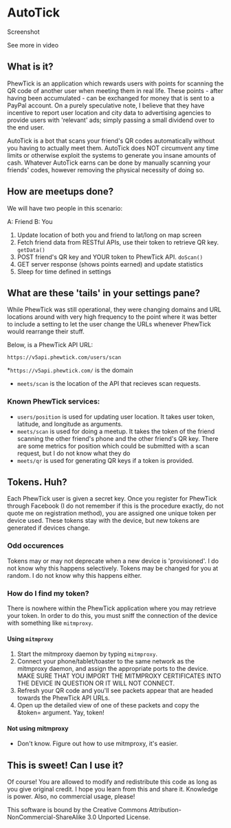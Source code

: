 AutoTick
========

Screenshot

See more in video

## What is it?

PhewTick is an application which rewards users with points for scanning the QR code of another user when meeting them in real life. These points - after having been accumulated - can be exchanged for money that is sent to a PayPal account. On a purely speculative note, I believe that they have incentive to report user location and city data to advertising agencies to provide users with 'relevant' ads; simply passing a small dividend over to the end user.

AutoTick is a bot that scans your friend's QR codes automatically without you having to actually meet them. AutoTick does NOT circumvent any time limits or otherwise exploit the systems to generate you insane amounts of cash. Whatever AutoTick earns can be done by manually scanning your friends' codes, however removing the physical necessity of doing so.

## How are meetups done?

We will have two people in this scenario: 

A: Friend 
B: You

1. Update location of both you and friend to lat/long on map screen
2. Fetch friend data from RESTful APIs, use their token to retrieve QR key. `getData()`
3. POST friend's QR key and YOUR token to PhewTick API. `doScan()`
4. GET server response (shows points earned) and update statistics
5. Sleep for time defined in settings


## What are these 'tails' in your settings pane?

While PhewTick was still operational, they were changing domains and URL locations around with very high frequency to the point where it was better to include a setting to let the user change the URLs whenever PhewTick would rearrange their stuff.

Below, is a PhewTick API URL:

`https://v5api.phewtick.com/users/scan`

*`https://v5api.phewtick.com/` is the domain
* `meets/scan` is the location of the API that recieves scan requests.

### Known PhewTick services:

* `users/position` is used for updating user location. It takes user token, latitude, and longitude as arguments.
* `meets/scan` is used for doing a meetup. It takes the token of the friend scanning the other friend's phone and the other friend's QR key. There are some metrics for position which could be submitted with a scan request, but I do not know what they do
* `meets/qr` is used for generating QR keys if a token is provided.

## Tokens. Huh?

Each PhewTick user is given a secret key. Once you register for PhewTick through Facebook (I do not remember if this is the procedure exactly, do not quote me on registration method), you are assigned one unique token per device used. These tokens stay with the device, but new tokens are generated if devices change.

### Odd occurences

Tokens may or may not deprecate when a new device is 'provisioned'. I do not know why this happens selectively.
Tokens may be changed for you at random. I do not know why this happens either.

### How do I find my token?

There is nowhere within the PhewTick application where you may retrieve your token. In order to do this, you must sniff the connection of the device with something like `mitmproxy`.

#### Using `mitmproxy`

1. Start the mitmproxy daemon by typing `mitmproxy`.
2. Connect your phone/tablet/toaster to the same network as the mitmproxy daemon, and assign the appropriate ports to the device. MAKE SURE THAT YOU IMPORT THE MITMPROXY CERTIFICATES INTO THE DEVICE IN QUESTION OR IT WILL NOT CONNECT.
3. Refresh your QR code and you'll see packets appear that are headed towards the PhewTick API URLs.
4. Open up the detailed view of one of these packets and copy the &token= argument. Yay, token!

#### Not using mitmproxy

* Don't know. Figure out how to use mitmproxy, it's easier.


## This is sweet! Can I use it?

Of course! You are allowed to modify and redistribute this code as long as you give original credit. I hope you learn from this and share it. Knowledge is power. Also, no commercial usage, please!

This software is bound by the Creative Commons Attribution-NonCommercial-ShareAlike 3.0 Unported License.
